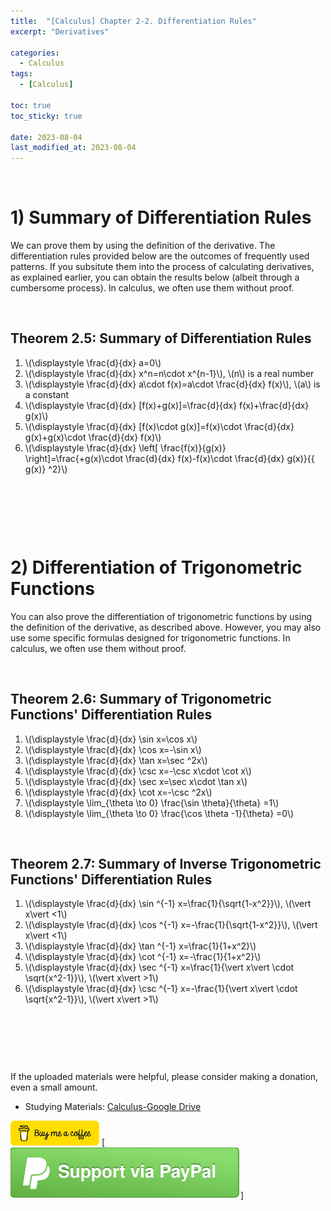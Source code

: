 ```yaml
---
title:  "[Calculus] Chapter 2-2. Differentiation Rules"
excerpt: "Derivatives"

categories:
  - Calculus
tags:
  - [Calculus]

toc: true
toc_sticky: true
 
date: 2023-08-04
last_modified_at: 2023-08-04
---
```


&nbsp;

# 1) Summary of Differentiation Rules
We can prove them by using the definition of the derivative. The differentiation rules provided below are the outcomes of frequently used patterns. If you subsitute them into the process of calculating derivatives, as explained earlier, you can obtain the results below (albeit through a cumbersome process). In calculus, we often use them without proof.

&nbsp;

## Theorem 2.5: Summary of Differentiation Rules
1. \\(\displaystyle \frac{d}{dx} a=0\\)
2. \\(\displaystyle \frac{d}{dx} x^n=n\cdot x^{n-1}\\), \\(n\\) is a real number
3. \\(\displaystyle \frac{d}{dx} a\cdot f(x)=a\cdot \frac{d}{dx} f(x)\\), \\(a\\) is a constant
4. \\(\displaystyle \frac{d}{dx} [f(x)+g(x)]=\frac{d}{dx} f(x)+\frac{d}{dx} g(x)\\)
5. \\(\displaystyle \frac{d}{dx} [f(x)\cdot g(x)]=f(x)\cdot \frac{d}{dx} g(x)+g(x)\cdot \frac{d}{dx} f(x)\\)
6. \\(\displaystyle \frac{d}{dx} \left[ \frac{f(x)}{g(x)} \right]=\frac{+g(x)\cdot \frac{d}{dx} f(x)-f(x)\cdot \frac{d}{dx} g(x)}{\{ g(x)\} ^2}\\)

&nbsp;

&nbsp;

&nbsp;

# 2) Differentiation of Trigonometric Functions
You can also prove the differentiation of trigonometric functions by using the definition of the derivative, as described above. However, you may also use some specific formulas designed for trigonometric functions. In calculus, we often use them without proof.

&nbsp;

## Theorem 2.6: Summary of Trigonometric Functions' Differentiation Rules
1. \\(\displaystyle \frac{d}{dx} \sin x=\cos x\\)
2. \\(\displaystyle \frac{d}{dx} \cos x=-\sin x\\)
3. \\(\displaystyle \frac{d}{dx} \tan x=\sec ^2x\\)
4. \\(\displaystyle \frac{d}{dx} \csc x=-\csc x\cdot \cot x\\)
5. \\(\displaystyle \frac{d}{dx} \sec x=\sec x\cdot \tan x\\)
6. \\(\displaystyle \frac{d}{dx} \cot x=-\csc ^2x\\)
7. \\(\displaystyle \lim_{\theta \to 0} \frac{\sin \theta}{\theta} =1\\)
8. \\(\displaystyle \lim_{\theta \to 0} \frac{\cos \theta -1}{\theta} =0\\)

&nbsp;

## Theorem 2.7: Summary of Inverse Trigonometric Functions' Differentiation Rules
1. \\(\displaystyle \frac{d}{dx} \sin ^{-1} x=\frac{1}{\sqrt{1-x^2}}\\), \\(\vert x\vert <1\\)
2. \\(\displaystyle \frac{d}{dx} \cos ^{-1} x=-\frac{1}{\sqrt{1-x^2}}\\), \\(\vert x\vert <1\\)
3. \\(\displaystyle \frac{d}{dx} \tan ^{-1} x=\frac{1}{1+x^2}\\)
4. \\(\displaystyle \frac{d}{dx} \cot ^{-1} x=-\frac{1}{1+x^2}\\)
5. \\(\displaystyle \frac{d}{dx} \sec ^{-1} x=\frac{1}{\vert x\vert \cdot \sqrt{x^2-1}}\\), \\(\vert x\vert >1\\)
6. \\(\displaystyle \frac{d}{dx} \csc ^{-1} x=-\frac{1}{\vert x\vert \cdot \sqrt{x^2-1}}\\), \\(\vert x\vert >1\\)

&nbsp;

&nbsp;

&nbsp;

If the uploaded materials were helpful, please consider making a donation, even a small amount.
- Studying Materials: ​[Calculus-Google Drive](https://drive.google.com/drive/u/4/folders/1drK_vOgSmtsIKQOBA4gfI9Nj6-aPelun)

[!["Buy Me A Coffee"](https://raw.githubusercontent.com/Shine-Loi/Shine-Loi.github.io/master/assets/images/Buymeacoffee.png)](https://www.buymeacoffee.com/shine_loi_lee)
[![Support via PayPal](https://raw.githubusercontent.com/Shine-Loi/Shine-Loi.github.io/41d049ca49169c961adde8f77b7d0f6981851ea3/assets/images/Paypal.svg)]
